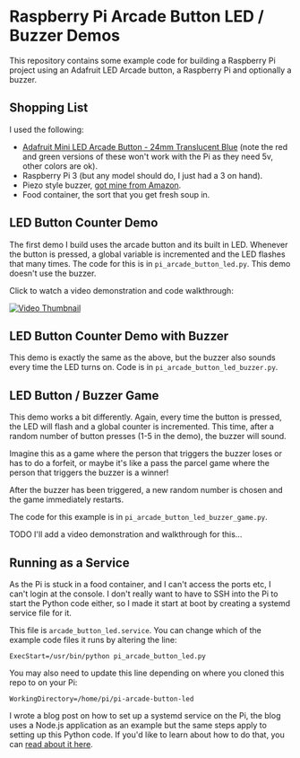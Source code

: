 # Raspberry Pi Arcade Button LED / Buzzer Demos

This repository contains some example code for building a Raspberry Pi project using an Adafruit LED Arcade button, a Raspberry Pi and optionally a buzzer.

## Shopping List

I used the following:

* [Adafruit Mini LED Arcade Button - 24mm Translucent Blue](https://www.adafruit.com/product/3432) (note the red and green versions of these won't work with the Pi as they need 5v, other colors are ok).
* Raspberry Pi 3 (but any model should do, I just had a 3 on hand).
* Piezo style buzzer, [got mine from Amazon](https://www.amazon.com/gp/product/B0727RGJLY/).
* Food container, the sort that you get fresh soup in.

## LED Button Counter Demo

The first demo I build uses the arcade button and its built in LED.  Whenever the button is pressed, a global variable is incremented and the LED flashes that many times.  The code for this is in `pi_arcade_button_led.py`.  This demo doesn't use the buzzer.

Click to watch a video demonstration and code walkthrough:

[![Video Thumbnail](https://img.youtube.com/vi/olSWVYz0dvE/0.jpg)](https://www.youtube.com/watch?v=olSWVYz0dvE)

## LED Button Counter Demo with Buzzer

This demo is exactly the same as the above, but the buzzer also sounds every time the LED turns on.  Code is in `pi_arcade_button_led_buzzer.py`.

## LED Button / Buzzer Game

This demo works a bit differently.  Again, every time the button is pressed, the LED will flash and a global counter is incremented.  This time, after a random number of button presses (1-5 in the demo), the buzzer will sound.

Imagine this as a game where the person that triggers the buzzer loses or has to do a forfeit, or maybe it's like a pass the parcel game where the person that triggers the buzzer is a winner!

After the buzzer has been triggered, a new random number is chosen and the game immediately restarts.

The code for this example is in `pi_arcade_button_led_buzzer_game.py`.

TODO I'll add a video demonstration and walkthrough for this...

## Running as a Service

As the Pi is stuck in a food container, and I can't access the ports etc, I can't login at the console.  I don't really want to have to SSH into the Pi to start the Python code either, so I made it start at boot by creating a systemd service file for it.

This file is `arcade_button_led.service`.  You can change which of the example code files it runs by altering the line:

```
ExecStart=/usr/bin/python pi_arcade_button_led.py
```

You may also need to update this line depending on where you cloned this repo to on your Pi:

```
WorkingDirectory=/home/pi/pi-arcade-button-led
```

I wrote a blog post on how to set up a systemd service on the Pi, the blog uses a Node.js application as an example but the same steps apply to setting up this Python code.  If you'd like to learn about how to do that, you can [read about it here](https://simonprickett.dev/writing-a-systemd-service-in-node-js-pi/).



